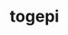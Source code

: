 ---
id: 175
title: togepi
types: [fairy]
image: https://raw.githubusercontent.com/PokeAPI/sprites/master/sprites/pokemon/175.png
---